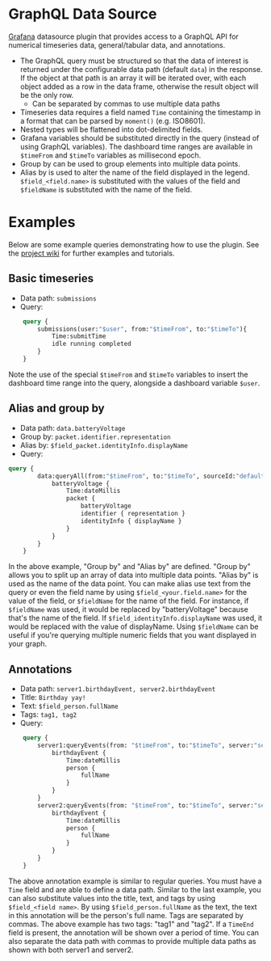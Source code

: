 # GraphQL Data Source

[Grafana](https://grafana.com) datasource plugin that provides access to a
GraphQL API for numerical timeseries data, general/tabular data, and
annotations.

* The GraphQL query must be structured so that the data of interest is returned
under the configurable data path (default `data`) in the response. If the
object at that path is an array it will be iterated over, with each object added
as a row in the data frame, otherwise the result object will be the only row.
  * Can be separated by commas to use multiple data paths
* Timeseries data requires a field named `Time` containing the timestamp in a
format that can be parsed by `moment()` (e.g. ISO8601). 
* Nested types will be flattened into dot-delimited fields. 
* Grafana variables should be substituted directly in the query (instead of
using GraphQL variables). The dashboard time ranges are available in `$timeFrom`
and `$timeTo` variables as millisecond epoch.
* Group by can be used to group elements into multiple data points.
* Alias by is used to alter the name of the field displayed in the legend. `$field_<field.name>` is substituted with the
values of the field and `$fieldName` is substituted with the name of the field.

# Examples

Below are some example queries demonstrating how to use the plugin. See the
[project wiki](https://github.com/fifemon/graphql-datasource/wiki) for further
examples and tutorials.

## Basic timeseries

* Data path: `submissions`
* Query:
```graphql
    query {
        submissions(user:"$user", from:"$timeFrom", to:"$timeTo"){
            Time:submitTime
            idle running completed
        }
    }
```

Note the use of the special `$timeFrom` and `$timeTo` variables to insert the
dashboard time range into the query, alongside a dashboard variable `$user`.

## Alias and group by

* Data path: `data.batteryVoltage`
* Group by: `packet.identifier.representation`
* Alias by: `$field_packet.identityInfo.displayName`
* Query:
```graphql
query {
        data:queryAll(from:"$timeFrom", to:"$timeTo", sourceId:"default") {
            batteryVoltage {
                Time:dateMillis
                packet {
                    batteryVoltage
                    identifier { representation }
                    identityInfo { displayName }
                }
            }
        }
    }
```

In the above example, "Group by" and "Alias by" are defined. "Group by" allows
you to split up an array of data into multiple data points. "Alias by" is used
as the name of the data point. You can make alias use text from the query or
even the field name by using `$field_<your.field.name>` for the value of the
field, or `$fieldName` for the name of the field. For instance, if `$fieldName`
was used, it would be replaced by "batteryVoltage" because that's the name of
the field. If `$field_identityInfo.displayName` was used, it would be replaced
with the value of displayName. Using `$fieldName` can be useful if you're
querying multiple numeric fields that you want displayed in your graph.

## Annotations

* Data path: `server1.birthdayEvent, server2.birthdayEvent`
* Title: `Birthday yay!`
* Text: `$field_person.fullName`
* Tags: `tag1, tag2`
* Query:
```graphql
    query {
        server1:queryEvents(from: "$timeFrom", to:"$timeTo", server:"server1") {
            birthdayEvent {
                Time:dateMillis
                person {
                    fullName
                }
            }
        }
        server2:queryEvents(from: "$timeFrom", to:"$timeTo", server:"server2") {
            birthdayEvent {
                Time:dateMillis
                person {
                    fullName
                }
            }
        }
    }
```

The above annotation example is similar to regular queries. You must have a
`Time` field and are able to define a data path. Similar to the last example,
you can also substitute values into the title, text, and tags by using
`$field_<field name>`. By using `$field_person.fullName` as the text, the text
in this annotation will be the person's full name. Tags are separated by commas.
The above example has two tags: "tag1" and "tag2". If a `TimeEnd` field is
present, the annotation will be shown over a period of time. You can also
separate the data path with commas to provide multiple data paths as shown with
both server1 and server2.
